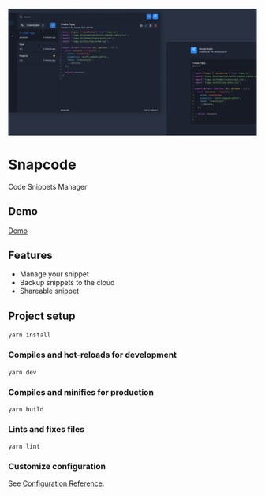 ![image](./public/image.png)
# Snapcode
Code Snippets Manager

## Demo
[Demo](https://snapcode.now.sh/)

## Features
- Manage your snippet
- Backup snippets to the cloud
- Shareable snippet

## Project setup
```
yarn install
```

### Compiles and hot-reloads for development
```
yarn dev
```

### Compiles and minifies for production
```
yarn build
```

### Lints and fixes files
```
yarn lint
```

### Customize configuration
See [Configuration Reference](https://cli.vuejs.org/config/).
